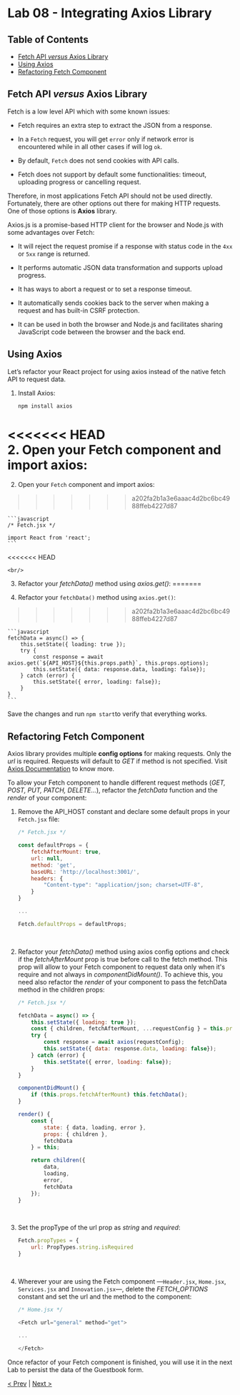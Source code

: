 # Lab 08 - Integrating Axios Library

## Table of Contents

- [Fetch API _versus_ Axios Library](#fetch-api-versus-axios-library)
- [Using Axios](#using-axios)
- [Refactoring Fetch Component](#refactoring-fetch-component)

## Fetch API _versus_ Axios Library

Fetch is a low level API which with some known issues:

* Fetch requires an extra step to extract the JSON from a response.

* In a `Fetch` request, you will get `error` only if network error is
  encountered while in all other cases if will log `ok`.

* By default, `Fetch` does not send cookies with API calls.

* Fetch does not support by default some functionalities: timeout,
  uploading progress or cancelling request.

Therefore, in most applications Fetch API should not be used
directly.  Fortunately, there are other options out there for making
HTTP requests.  One of those options is **Axios** library.

Axios.js is a promise-based HTTP client for the browser and Node.js
with some advantages over Fetch:

* It will reject the request promise if a response with status code in
  the `4xx` or `5xx` range is returned.

* It performs automatic JSON data transformation and supports upload
  progress.

* It has ways to abort a request or to set a response timeout.

* It automatically sends cookies back to the server when making a
  request and has built-in CSRF protection.

* It can be used in both the browser and Node.js and facilitates
  sharing JavaScript code between the browser and the back end.

## Using Axios

Let’s refactor your React project for using axios instead of the
native fetch API to request data.

1. Install Axios:

    ```sh
    npm install axios
    ```

<<<<<<< HEAD
    <br/> 
2. Open your Fetch component and import axios:
=======
2. Open your `Fetch` component and import axios:
>>>>>>> a202fa2b1a3e6aaac4d2bc6bc4988ffeb4227d87

    ```javascript
    /* Fetch.jsx */

    import React from 'react';
    ```
<<<<<<< HEAD
    
    <br/> 
3. Refactor your _fetchData()_ method using _axios.get()_:
=======

3. Refactor your `fetchData()` method using `axios.get()`:
>>>>>>> a202fa2b1a3e6aaac4d2bc6bc4988ffeb4227d87

    ```javascript
    fetchData = async() => {
        this.setState({ loading: true });
        try {
            const response = await axios.get(`${API_HOST}${this.props.path}`, this.props.options);
            this.setState({ data: response.data, loading: false});
        } catch (error) {
            this.setState({ error, loading: false});
        }
    }
    ```

Save the changes and run `npm start`to verify that everything works.

## Refactoring Fetch Component

Axios library provides multiple **config options** for making requests. Only the _url_ is required. Requests will default to _GET_ if method is not specified. Visit [Axios Documentation](https://github.com/axios/axios#request-config) to know more. 

To allow your Fetch component to handle different request methods (_GET, POST, PUT, PATCH, DELETE..._), refactor the _fetchData_ function and the _render_ of your component:

1. Remove the API_HOST constant and declare some default props in your `Fetch.jsx` file:

    ```javascript
    /* Fetch.jsx */

    const defaultProps = {
        fetchAfterMount: true,
        url: null,
        method: 'get',
        baseURL: 'http://localhost:3001/',
        headers: {
            "Content-type": "application/json; charset=UTF-8",
        }
    }

    ...

    Fetch.defaultProps = defaultProps;
    ```
    
    <br/> 
2. Refactor your _fetchData()_ method using axios config options and check if the _fetchAfterMount_ prop is true before call to the fetch method. This prop will allow to your Fetch component to request data only when it's require and not always in _componentDidMount()_. To achieve this, you need also refactor the _render_ of your component to pass the fetchData method in the children props:

    ```javascript
    /* Fetch.jsx */

    fetchData = async() => {
        this.setState({ loading: true });
        const { children, fetchAfterMount, ...requestConfig } = this.props;
        try {
            const response = await axios(requestConfig);
            this.setState({ data: response.data, loading: false});
        } catch (error) {
            this.setState({ error, loading: false});
        }
    }

    componentDidMount() {
        if (this.props.fetchAfterMount) this.fetchData();
    }

    render() {
        const {
            state: { data, loading, error },
            props: { children },
            fetchData
        } = this;

        return children({
            data,
            loading,
            error,
            fetchData
        });
    }
    ```
    
    <br/> 
3. Set the propType of the url prop as _string_ and _required_:

    ```javascript
    Fetch.propTypes = {
        url: PropTypes.string.isRequired
    }
    ```
    
    <br/>
4. Wherever your are using the Fetch component —`Header.jsx`, `Home.jsx`, `Services.jsx` and `Innovation.jsx`—, delete the *FETCH_OPTIONS* constant and set the url and the method to the component:

    ```javascript
    /* Home.jsx */

    <Fetch url="general" method="get">

    ...

    </Fetch>
    ```

Once refactor of your Fetch component is finished, you will use it in the next Lab to persist the data of the Guestbook form.

[< Prev](../lab-07) | [Next >](../lab-09)
